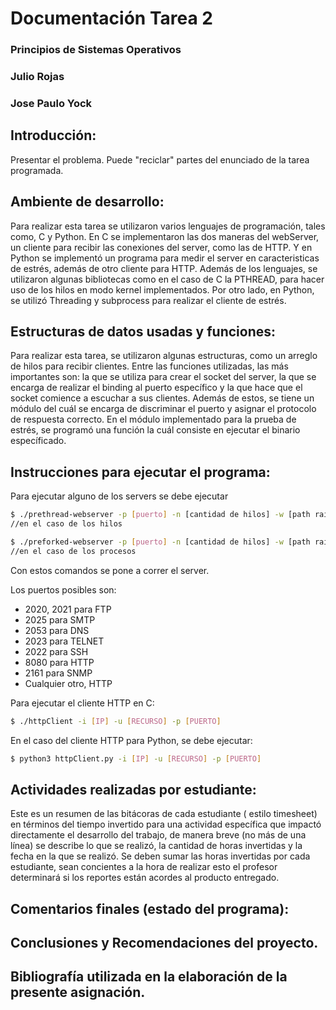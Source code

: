 # Documentación Tarea 2
### Principios de Sistemas Operativos
### Julio Rojas
### Jose Paulo Yock


## Introducción: 

Presentar el problema. Puede "reciclar" partes del enunciado de la tarea programada.

## Ambiente de desarrollo: 

Para realizar esta tarea se utilizaron varios lenguajes de programación, tales como, C y Python.
En C se implementaron las dos maneras del webServer, un cliente para recibir las conexiones del server, como las de HTTP. Y en Python se implementó un programa para medir el server en caracteristicas de estrés, además de otro cliente para HTTP.
Además de los lenguajes, se utilizaron algunas bibliotecas como en el caso de C la PTHREAD, para hacer uso de los hilos en modo kernel implementados. Por otro lado, en Python, se utilizó Threading y subprocess para realizar el cliente de estrés.

## Estructuras de datos usadas y funciones: 

Para realizar esta tarea, se utilizaron algunas estructuras, como un arreglo de hilos para recibir clientes.
Entre las funciones utilizadas, las más importantes son: la que se utiliza para crear el socket del server, la que se encarga de realizar el binding al puerto específico y la que hace que el socket comience a escuchar a sus clientes.
Además de estos, se tiene un módulo del cuál se encarga de discriminar el puerto y asignar el protocolo de respuesta correcto.
En el módulo implementado para la prueba de estrés, se programó una función la cuál consiste en ejecutar el binario específicado.

## Instrucciones para ejecutar el programa: 

Para ejecutar alguno de los servers se debe ejecutar

```sh
$ ./prethread-webserver -p [puerto] -n [cantidad de hilos] -w [path raiz del recurso] 
//en el caso de los hilos

$ ./preforked-webserver -p [puerto] -n [cantidad de hilos] -w [path raiz del recurso] 
//en el caso de los procesos
```
Con estos comandos se pone a correr el server.

Los puertos posibles son:

- 2020, 2021 para FTP
- 2025 para SMTP
- 2053 para DNS
- 2023 para TELNET
- 2022 para SSH
- 8080 para HTTP
- 2161 para SNMP
- Cualquier otro, HTTP

Para ejecutar el cliente HTTP en C:

```sh
$ ./httpClient -i [IP] -u [RECURSO] -p [PUERTO]
```
En el caso del cliente HTTP para Python, se debe ejecutar:

```sh
$ python3 httpClient.py -i [IP] -u [RECURSO] -p [PUERTO]
```

## Actividades realizadas por estudiante: 

Este es un resumen de las bitácoras de cada estudiante ( estilo timesheet) en términos del tiempo invertido para una actividad específica que impactó directamente el desarrollo del trabajo, de manera breve (no más de una línea) se describe lo que se realizó, la cantidad de horas invertidas y la fecha en la que se realizó. Se deben sumar las horas invertidas por cada estudiante, sean concientes a la hora de realizar esto el profesor determinará si los reportes están acordes al producto entregado.

## Comentarios finales (estado del programa): 

## Conclusiones y Recomendaciones del proyecto.

## Bibliografía utilizada en la elaboración de la presente asignación.
